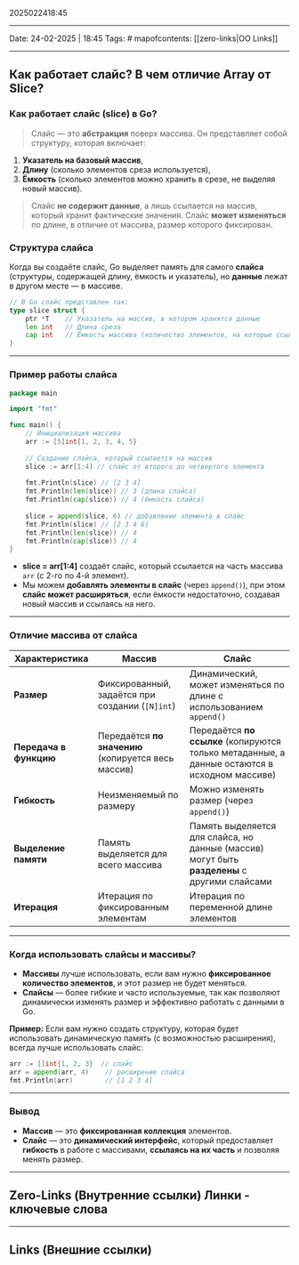 2025022418:45
___
Date: 24-02-2025 | 18:45
Tags: #
mapofcontents: [[zero-links|OO Links]]
___
## Как работает слайс? В чем отличие Array от Slice?

### Как работает слайс (slice) в Go?

> Слайс — это **абстракция** поверх массива. Он представляет собой структуру, которая включает:

1. **Указатель на базовый массив**,
2. **Длину** (сколько элементов среза используется),
3. **Ёмкость** (сколько элементов можно хранить в срезе, не выделяя новый массив).

> Слайс **не содержит данные**, а лишь ссылается на массив, который хранит фактические значения. Слайс **может изменяться** по длине, в отличие от массива, размер которого фиксирован.

### Структура слайса

Когда вы создаёте слайс, Go выделяет память для самого **слайса** (структуры, содержащей длину, ёмкость и указатель), но **данные** лежат в другом месте — в массиве.
```go
// В Go слайс представлен так:
type slice struct {
    ptr *T    // Указатель на массив, в котором хранятся данные
    len int   // Длина среза
    cap int   // Ёмкость массива (количество элементов, на которые ссылается слайс)
}
```

---
### Пример работы слайса
```go
package main

import "fmt"

func main() {
    // Инициализация массива
    arr := [5]int{1, 2, 3, 4, 5}
    
    // Создание слайса, который ссылается на массив
    slice := arr[1:4] // слайс от второго до четвертого элемента
    
    fmt.Println(slice) // [2 3 4]
    fmt.Println(len(slice)) // 3 (длина слайса)
    fmt.Println(cap(slice)) // 4 (ёмкость слайса)
    
    slice = append(slice, 6) // добавление элемента в слайс
    fmt.Println(slice) // [2 3 4 6]
    fmt.Println(len(slice)) // 4
    fmt.Println(cap(slice)) // 4
}
```

- **slice = arr[1:4]** создаёт слайс, который ссылается на часть массива `arr` (с 2-го по 4-й элемент).
- Мы можем **добавлять элементы в слайс** (через `append()`), при этом **слайс может расширяться**, если ёмкости недостаточно, создавая новый массив и ссылаясь на него.

---
### Отличие массива от слайса

|Характеристика|**Массив**|**Слайс**|
|---|---|---|
|**Размер**|Фиксированный, задаётся при создании (`[N]int`)|Динамический, может изменяться по длине с использованием `append()`|
|**Передача в функцию**|Передаётся **по значению** (копируется весь массив)|Передаётся **по ссылке** (копируются только метаданные, а данные остаются в исходном массиве)|
|**Гибкость**|Неизменяемый по размеру|Можно изменять размер (через `append()`)|
|**Выделение памяти**|Память выделяется для всего массива|Память выделяется для слайса, но данные (массив) могут быть **разделены** с другими слайсами|
|**Итерация**|Итерация по фиксированным элементам|Итерация по переменной длине элементов|

--- 
### Когда использовать слайсы и массивы?

- **Массивы** лучше использовать, если вам нужно **фиксированное количество элементов**, и этот размер не будет меняться.
- **Слайсы** — более гибкие и часто используемые, так как позволяют динамически изменять размер и эффективно работать с данными в Go.

**Пример:**
Если вам нужно создать структуру, которая будет использовать динамическую память (с возможностью расширения), всегда лучше использовать слайс:
```go
arr := []int{1, 2, 3}  // слайс
arr = append(arr, 4)    // расширение слайса
fmt.Println(arr)        // [1 2 3 4]
```

---
### Вывод

- **Массив** — это **фиксированная коллекция** элементов.
- **Слайс** — это **динамический интерфейс**, который предоставляет **гибкость** в работе с массивами, **ссылаясь на их часть** и позволяя менять размер.

-----
**Zero-Links**  (Внутренние ссылки) Линки - ключевые слова
-

------
**Links** (Внешние ссылки)
-
